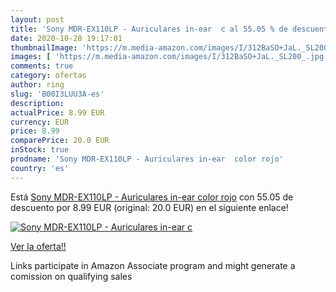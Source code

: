 ```yaml
---
layout: post
title: 'Sony MDR-EX110LP - Auriculares in-ear  c al 55.05 % de descuento'
date: 2020-10-28 19:17:01
thumbnailImage: 'https://m.media-amazon.com/images/I/312BaSO+JaL._SL200_.jpg'
images: [ 'https://m.media-amazon.com/images/I/312BaSO+JaL._SL200_.jpg' ]
comments: true
category: ofertas
author: ring
slug: 'B00I3LUU3A-es'
description:
actualPrice: 8.99 EUR
currency: EUR
price: 8.99
comparePrice: 20.0 EUR
inStock: true
prodname: 'Sony MDR-EX110LP - Auriculares in-ear  color rojo'
country: 'es'
---
```


Está [Sony MDR-EX110LP - Auriculares in-ear  color rojo](https://www.amazon.es/dp/B00I3LUU3A/?tag=tolees-21) con 55.05 de descuento por 8.99 EUR (original: 20.0 EUR) en el siguiente enlace!

[![Sony MDR-EX110LP - Auriculares in-ear  c](https://m.media-amazon.com/images/I/312BaSO+JaL._SL200_.jpg)](https://www.amazon.es/dp/B00I3LUU3A/?tag=tolees-21)

[Ver la oferta!!](https://www.amazon.es/dp/B00I3LUU3A/?tag=tolees-21)

Links participate in Amazon Associate program and might generate a comission on qualifying sales


